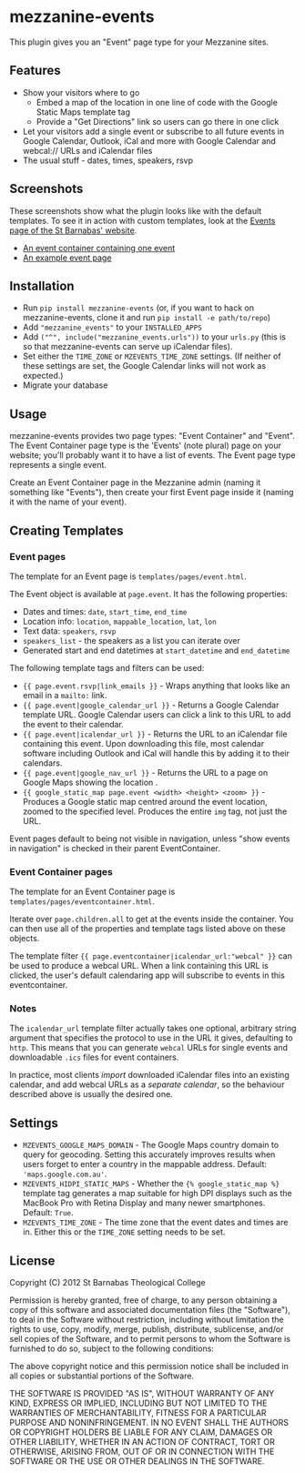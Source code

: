 # mezzanine-events

This plugin gives you an "Event" page type for your Mezzanine sites.

## Features

* Show your visitors where to go
	* Embed a map of the location in one line of code with the Google Static Maps template tag
	* Provide a "Get Directions" link so users can go there in one click
* Let your visitors add a single event or subscribe to all future events in Google Calendar, Outlook, iCal and more with Google Calendar and webcal:// URLs and iCalendar files
* The usual stuff - dates, times, speakers, rsvp

## Screenshots

These screenshots show what the plugin looks like with the default templates. To see it in action with custom templates, look at the [Events page of the St Barnabas' website](http://www.sbtc.org.au/events/).

- [An event container containing one event](https://raw.github.com/stbarnabas/mezzanine-events/master/screenshots/eventcontainer.png)
- [An example event page](https://raw.github.com/stbarnabas/mezzanine-events/master/screenshots/event.png)

## Installation

* Run `pip install mezzanine-events` (or, if you want to hack on mezzanine-events, clone it and run `pip install -e path/to/repo`)
* Add `"mezzanine_events"` to your `INSTALLED_APPS`
* Add `("^", include("mezzanine_events.urls"))` to your `urls.py` (this is so that mezzanine-events can serve up iCalendar files).
* Set either the `TIME_ZONE` or `MZEVENTS_TIME_ZONE` settings. (If neither of these settings are set, the Google Calendar links will not work as expected.)
* Migrate your database

## Usage

mezzanine-events provides two page types: "Event Container" and "Event". The Event Container page type is the 'Events' (note plural) page on your website; you'll probably want it to have a list of events. The Event page type represents a single event.

Create an Event Container page in the Mezzanine admin (naming it something like "Events"), then create your first Event page inside it (naming it with the name of your event).

## Creating Templates

### Event pages

The template for an Event page is `templates/pages/event.html`.

The Event object is available at `page.event`. It has the following properties:

* Dates and times: `date`, `start_time`, `end_time`
* Location info: `location`, `mappable_location`, `lat`, `lon`
* Text data: `speakers`, `rsvp`
* `speakers_list` - the speakers as a list you can iterate over
* Generated start and end datetimes at `start_datetime` and `end_datetime`

The following template tags and filters can be used:

- `{{ page.event.rsvp|link_emails }}` - Wraps anything that looks like an email in a `mailto:` link.
- `{{ page.event|google_calendar_url }}` - Returns a Google Calendar template URL. Google Calendar users can click a link to this URL to add the event to their calendar.
- `{{ page.event|icalendar_url }}` - Returns the URL to an iCalendar file containing this event. Upon downloading this file, most calendar software including Outlook and iCal will handle this by adding it to their calendars.
- `{{ page.event|google_nav_url }}` - Returns the URL to a page on Google Maps showing the location .
- `{{ google_static_map page.event <width> <height> <zoom> }}` - Produces a Google static map centred around the event location, zoomed to the specified level. Produces the entire `img` tag, not just the URL.

Event pages default to being not visible in navigation, unless "show events in navigation" is checked in their parent EventContainer.

### Event Container pages

The template for an Event Container page is `templates/pages/eventcontainer.html`.

Iterate over `page.children.all` to get at the events inside the container. You can then use all of the properties and template tags listed above on these objects.

The template filter `{{ page.eventcontainer|icalendar_url:"webcal" }}` can be used to produce a webcal URL. When a link containing this URL is clicked, the user's default calendaring app will subscribe to events in this eventcontainer.

### Notes

The `icalendar_url` template filter actually takes one optional, arbitrary string argument that specifies the protocol to use in the URL it gives, defaulting to `http`. This means that you can generate `webcal` URLs for single events and downloadable `.ics` files for event containers.

In practice, most clients *import* downloaded iCalendar files into an existing calendar, and add webcal URLs as a *separate calendar*, so the behaviour described above is usually the desired one.

## Settings

* `MZEVENTS_GOOGLE_MAPS_DOMAIN` - The Google Maps country domain to query for geocoding. Setting this accurately improves results when users forget to enter a country in the mappable address. Default: `'maps.google.com.au'`.
* `MZEVENTS_HIDPI_STATIC_MAPS` - Whether the `{% google_static_map %}` template tag generates a map suitable for high DPI displays such as the MacBook Pro with Retina Display and many newer smartphones. Default: `True`.
* `MZEVENTS_TIME_ZONE` - The time zone that the event dates and times are in. Either this or the `TIME_ZONE` setting needs to be set.

## License

Copyright (C) 2012 St Barnabas Theological College

Permission is hereby granted, free of charge, to any person obtaining a copy of this software and associated documentation files (the "Software"), to deal in the Software without restriction, including without limitation the rights to use, copy, modify, merge, publish, distribute, sublicense, and/or sell copies of the Software, and to permit persons to whom the Software is furnished to do so, subject to the following conditions:

The above copyright notice and this permission notice shall be included in all copies or substantial portions of the Software.

THE SOFTWARE IS PROVIDED "AS IS", WITHOUT WARRANTY OF ANY KIND, EXPRESS OR IMPLIED, INCLUDING BUT NOT LIMITED TO THE WARRANTIES OF MERCHANTABILITY, FITNESS FOR A PARTICULAR PURPOSE AND NONINFRINGEMENT. IN NO EVENT SHALL THE AUTHORS OR COPYRIGHT HOLDERS BE LIABLE FOR ANY CLAIM, DAMAGES OR OTHER LIABILITY, WHETHER IN AN ACTION OF CONTRACT, TORT OR OTHERWISE, ARISING FROM, OUT OF OR IN CONNECTION WITH THE SOFTWARE OR THE USE OR OTHER DEALINGS IN THE SOFTWARE.

